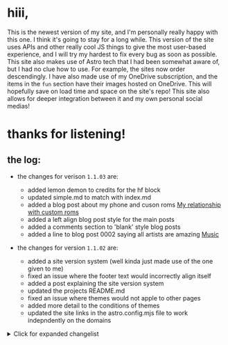 # hiii,

This is the newest version of my site, and I'm personally really happy with this one. I think it's going to stay for a long while. This version of the site uses APIs and other really cool JS things to give the most user-based experience, and I will try my hardest to fix every bug as soon as possible. This site also makes use of Astro tech that I had been somewhat aware of, but I had no clue how to use. For example, the sites now order descendingly. I have also made use of my OneDrive subscription, and the items in the `fun` section have their images hosted on OneDrive. This will hopefully save on load time and space on the site's repo! This site also allows for deeper integration between it and my own personal social medias!

# thanks for listening!

the log:
---
* the changes for verison `1.1.03` are:
    - added lemon demon to credits for the hf block
    - updated simple.md to match with index.md
    - added a blog post about my phone and cuson roms [My relationship with custom roms](https://roxcelic.love/posts/post0005/)
    - added a left align blog post style for the main posts
    - added a comments section to 'blank' style blog posts
    - added a line to blog post 0002 saying all artists are amazing [Music](https://roxcelic.love/posts/post0002/)

* the changes for version `1.1.02` are:
    - added a site version system (well kinda just made use of the one given to me)
    - fixed an issue where the footer text would incorrectly align itself
    - added a post explaining the site version system
    - updated the projects README.md
    - fixed an issue where themes would not apple to other pages
    - added more detail to the conditions of themes
    - updated the site links in the astro.config.mjs file to work indepndently on the domains

<details>
  <summary>Click for expanded changelist</summary>
  <p>the changes for version <code>1.1.01</code> are:</p>
  <ul>
    <li>Change the back button in 'empty' blog posts to take you to ../../blog/ not ../blog/ so now there is no longer a 404</li>
    <li>Removed the console.log in the gethub function so you no longer get those messages in the console</li>
    <li>Fixed a CSS styling issue where if the screen was smaller than 400px the 'card' class would improperly size</li>
    <li>Made it so on the <a href="https://roxcelic.love/hf">fun!</a> page it only displays 4 of the 'hf' cards</li>
    <li>Removed the id 'title' from the title element</li>
    <li>Added an update to the blog post <a href="https://roxcelic.love/posts/post0001/">tour</a></li>
    <li>Added an extra domain for the site to be visited on <a href="https://site.eatcat.monster">https://site.eatcat.monster</a> for funny school reasons</li>
    <li>Added a Lemon Demon hf block</li>
    <li>Updated the <a href="https://roxcelic.love">home</a>'s text content</li>
    <li>Added a post organizing script for the blog posts</li>
    <li>Added a new post which is a remake of my old exam time-table post</li>
  </ul>
</details>